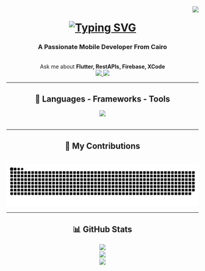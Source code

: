 <a href="https://visitorbadge.io/status?path=https%3A%2F%2Fgithub.com%2FAnasNasr-afk">
  <img align="right" src="https://api.visitorbadge.io/api/daily?path=https%3A%2F%2Fgithub.com%2FAnasNasr-afk&label=VISITORS&countColor=%23263759" />
</a>

<h1 align="center">
  <a href="https://git.io/typing-svg">
    <img src="https://readme-typing-svg.herokuapp.com?font=Fira+Code&weight=500&pause=1000&color=0E8058&center=true&vCenter=true&width=435&lines=Hi+There!%F0%9F%91%8B;I'm+Anas+Nasr!" alt="Typing SVG" />
  </a>
</h1>

<h3 align="center">A Passionate Mobile Developer From Cairo</h3>

<br/>

<div align="center">
  Ask me about <strong>Flutter, RestAPIs, Firebase, XCode</strong>
</div>

<div align="center">
  <a href="mailto:anas.nasr132003@gmail.com">
    <img src="https://img.shields.io/badge/Gmail-333333?style=for-the-badge&logo=gmail&logoColor=red" target="_blank" />
  </a>
  <a href="https://www.linkedin.com/in/anas-nasr-8a9925255" target="_blank">
    <img src="https://img.shields.io/badge/LinkedIn-0077B5?style=for-the-badge&logo=linkedin&logoColor=white" />
  </a>
</div>

<hr />

<h2 align="center">🚀 Languages - Frameworks - Tools</h2>

<div align="center">
  <a href="https://skillicons.dev">
    <img src="https://skillicons.dev/icons?i=dart,flutter,firebase,git,github,vscode,figma,java,python,cs,tensorflow,html,css,javascript,mysql" />
  </a>
</div>

<br />
<hr />

<div align="center">
  <h2>🐍 My Contributions</h2>
  <br />
  <img alt="snake eating my contributions" src="https://raw.githubusercontent.com/salesp07/salesp07/output/github-contribution-grid-snake.svg" />
  <br />

  
</div>

<hr />

<h2 align="center">📊 GitHub Stats</h2>
<div align="center">
  <img src="https://github-readme-stats.vercel.app/api?username=AnasNasr-afk&show_icons=true&theme=radical" />
  <br />
  <img src="https://github-readme-streak-stats.herokuapp.com/?user=AnasNasr-afk&theme=radical" />
  <br />
  <img src="https://github-readme-stats.vercel.app/api/top-langs/?username=AnasNasr-afk&layout=compact&theme=radical" />
</div>
